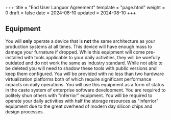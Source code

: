+++
title = "End User Languor Agreement"
template = "page.html"
weight = 0
draft = false
date = 2024-08-10
updated = 2024-08-10
+++

## Equipment
You will __only__ operate a device that is __not__ the same architecture as your production systems at all times. This device will have enough mass to damage your furnature if dropped. While this equipment will come pre-installed with tools applicable to your daily activities, they will be woefully outdated and do not work the same as industry standard. While not able to be deleted you will need to shadow these tools with public versions and keep them configured. You will be provided with no less than two hardware virtualization platforms both of which require significant performance impacts on daily operations. You will use this equipment as a form of status in the caste system of enterprise software development. You are required to politely shun others with "inferrior" equipment. You will be required to operate your daily activities with half the storage resources as "inferrior" equipment due to the great overhead of modern day silicon chips and design processes.
